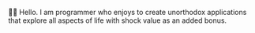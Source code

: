 👋🏻 Hello. I am programmer who enjoys to create unorthodox applications that explore all aspects of life with shock value as an added bonus. 
